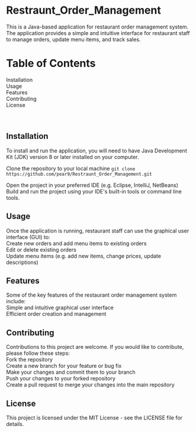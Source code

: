 # Restraunt_Order_Management
This is a Java-based application for restaurant order management system. The application provides a simple and intuitive interface for restaurant staff to manage orders, update menu items, and track sales.

# Table of Contents
Installation<br>
Usage<br>
Features<br>
Contributing<br>
License<br>
<br>
<br>
<h2>Installation</h2>
To install and run the application, you will need to have Java Development Kit (JDK) version 8 or later installed on your computer.

Clone the repository to your local machine
`git clone https://github.com/pear9/Restraunt_Order_Management.git`

Open the project in your preferred IDE (e.g. Eclipse, IntelliJ, NetBeans)<br>
Build and run the project using your IDE's built-in tools or command line tools.<br>

<h2>Usage</h2>
Once the application is running, restaurant staff can use the graphical user interface (GUI) to:<br>
Create new orders and add menu items to existing orders<br>
Edit or delete existing orders<br>
Update menu items (e.g. add new items, change prices, update descriptions)<br>

<h2>Features</h2>
Some of the key features of the restaurant order management system include:<br>
Simple and intuitive graphical user interface<br>
Efficient order creation and management<br>

<h2>Contributing</h2>
Contributions to this project are welcome. If you would like to contribute, please follow these steps:<br>
Fork the repository<br>
Create a new branch for your feature or bug fix<br>
Make your changes and commit them to your branch<br>
Push your changes to your forked repository<br>
Create a pull request to merge your changes into the main repository<br>

<h2>License</h2>
This project is licensed under the MIT License - see the LICENSE file for details.<br>
